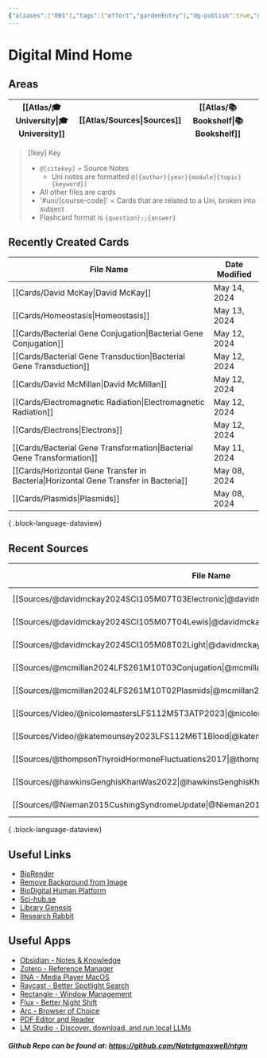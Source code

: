```yaml
---
{"aliases":["001"],"tags":["effort","gardenEntry"],"dg-publish":true,"dg-home":true,"permalink":"/spaces/ntm-digital-mind-site/digital-mind-home/","dgPassFrontmatter":true}
---
```


# Digital Mind Home

## Areas

| [[Atlas/🎓 University\|🎓 University]] | [[Atlas/Sources\|Sources]] | [[Atlas/📚 Bookshelf\|📚 Bookshelf]] |     |
| ----------------- | ----------- | ---------------- | --- |

> [!key] Key
> - `@[citekey]` = Source Notes
> 	- Uni notes are formatted `@[{author}{year}{module}{topic}{keyword}]`
> - All other files are cards
> - '#uni/[course-code]' = Cards that are related to a Uni, broken into subject
> - Flashcard format is `{question};;{answer}`

## Recently Created Cards
| File Name                                                                               | Date Modified |
| --------------------------------------------------------------------------------------- | ------------- |
| [[Cards/David McKay\|David McKay]]                                                   | May 14, 2024  |
| [[Cards/Homeostasis\|Homeostasis]]                                                   | May 13, 2024  |
| [[Cards/Bacterial Gene Conjugation\|Bacterial Gene Conjugation]]                     | May 12, 2024  |
| [[Cards/Bacterial Gene Transduction\|Bacterial Gene Transduction]]                   | May 12, 2024  |
| [[Cards/David McMillan\|David McMillan]]                                             | May 12, 2024  |
| [[Cards/Electromagnetic Radiation\|Electromagnetic Radiation]]                       | May 12, 2024  |
| [[Cards/Electrons\|Electrons]]                                                       | May 12, 2024  |
| [[Cards/Bacterial Gene Transformation\|Bacterial Gene Transformation]]               | May 11, 2024  |
| [[Cards/Horizontal Gene Transfer in Bacteria\|Horizontal Gene Transfer in Bacteria]] | May 08, 2024  |
| [[Cards/Plasmids\|Plasmids]]                                                         | May 08, 2024  |

{ .block-language-dataview}

## Recent Sources
| File Name                                                                                       | Date Modified | Type           |
| ----------------------------------------------------------------------------------------------- | ------------- | -------------- |
| [[Sources/@davidmckay2024SCI105M07T03Electronic\|@davidmckay2024SCI105M07T03Electronic]]     | May 12, 2024  | Video          |
| [[Sources/@davidmckay2024SCI105M07T04Lewis\|@davidmckay2024SCI105M07T04Lewis]]               | May 12, 2024  | Video          |
| [[Sources/@davidmckay2024SCI105M08T02Light\|@davidmckay2024SCI105M08T02Light]]               | May 12, 2024  | Video          |
| [[Sources/@mcmillan2024LFS261M10T03Conjugation\|@mcmillan2024LFS261M10T03Conjugation]]       | May 08, 2024  | Video          |
| [[Sources/@mcmillan2024LFS261M10T02Plasmids\|@mcmillan2024LFS261M10T02Plasmids]]             | May 08, 2024  | Video          |
| [[Sources/Video/@nicolemastersLFS112M5T3ATP2023\|@nicolemastersLFS112M5T3ATP2023]]           | May 06, 2024  | \-             |
| [[Sources/Video/@katemounsey2023LFS112M6T1Blood\|@katemounsey2023LFS112M6T1Blood]]           | May 06, 2024  | Video          |
| [[Sources/@thompsonThyroidHormoneFluctuations2017\|@thompsonThyroidHormoneFluctuations2017]] | May 06, 2024  | Research Paper |
| [[Sources/@hawkinsGenghisKhanWas2022\|@hawkinsGenghisKhanWas2022]]                           | May 06, 2024  | Article        |
| [[Sources/@Nieman2015CushingSyndromeUpdate\|@Nieman2015CushingSyndromeUpdate]]               | May 06, 2024  | Research Paper |

{ .block-language-dataview}

## Useful Links

- [BioRender](https://app.biorender.com/)
- [Remove Background from Image](https://www.remove.bg/)
- [BioDigital Human Platform](https://human.biodigital.com/explore)
- [Sci-hub.se](https://sci-hub.se/)
- [Library Genesis](https://libgen.rs/)
- [Research Rabbit](https://researchrabbitapp.com/home)

## Useful Apps

- [Obsidian - Notes & Knowledge](https://obsidian.md/)
- [Zotero - Reference Manager](https://www.zotero.org/)
- [IINA - Media Player MacOS](https://iina.io/)
- [Raycast - Better Spotlight Search](https://www.raycast.com/)
- [Rectangle - Window Management](https://rectangleapp.com/)
- [Flux - Better Night Shift](https://justgetflux.com/)
- [Arc - Browser of Choice](https://arc.net/)
- [PDF Editor and Reader](https://pdfexpert.com/)
- [LM Studio - Discover, download, and run local LLMs](https://lmstudio.ai/)

##### Github Repo can be found at: https://github.com/Natetgmaxwell/ntgm